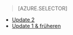 > [AZURE.SELECTOR]
- [Update 2](../articles/storsimple/storsimple-restore-from-backup-set-u2.md)
- [Update 1 & früheren](../articles/storsimple/storsimple-restore-from-backup-set.md)
